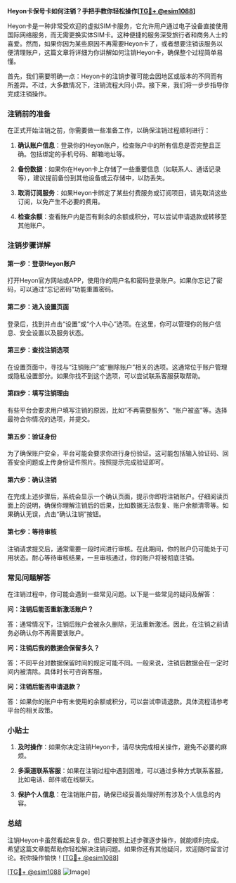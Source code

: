 **Heyon卡保号卡如何注销？手把手教你轻松操作[[TG💪+ @esim1088](https://t.me/s/esim1088)]**

Heyon卡是一种非常受欢迎的虚拟SIM卡服务，它允许用户通过电子设备直接使用国际网络服务，而无需更换实体SIM卡。这种便捷的服务深受旅行者和商务人士的喜爱。然而，如果你因为某些原因不再需要Heyon卡了，或者想要注销该服务以便清理账户，这篇文章将详细为你讲解如何注销Heyon卡，确保整个过程简单易懂。

首先，我们需要明确一点：Heyon卡的注销步骤可能会因地区或版本的不同而有所差异。不过，大多数情况下，注销流程大同小异。接下来，我们将一步步指导你完成注销操作。

### 注销前的准备

在正式开始注销之前，你需要做一些准备工作，以确保注销过程顺利进行：

1. **确认账户信息**：登录你的Heyon账户，检查账户中的所有信息是否完整且正确。包括绑定的手机号码、邮箱地址等。
   
2. **备份数据**：如果你在Heyon卡上存储了一些重要信息（如联系人、通话记录等），建议提前备份到其他设备或云存储中，以防丢失。

3. **取消订阅服务**：如果Heyon卡绑定了某些付费服务或订阅项目，请先取消这些订阅，以免产生不必要的费用。

4. **检查余额**：查看账户内是否有剩余的余额或积分，可以尝试申请退款或转移至其他账户。

### 注销步骤详解

#### 第一步：登录Heyon账户

打开Heyon官方网站或APP，使用你的用户名和密码登录账户。如果你忘记了密码，可以通过“忘记密码”功能重置密码。

#### 第二步：进入设置页面

登录后，找到并点击“设置”或“个人中心”选项。在这里，你可以管理你的账户信息、安全设置以及服务状态。

#### 第三步：查找注销选项

在设置页面中，寻找与“注销账户”或“删除账户”相关的选项。这通常位于账户管理或隐私设置部分。如果你找不到这个选项，可以尝试联系客服获取帮助。

#### 第四步：填写注销理由

有些平台会要求用户填写注销的原因，比如“不再需要服务”、“账户被盗”等。选择最符合你情况的选项，并提交。

#### 第五步：验证身份

为了确保账户安全，平台可能会要求你进行身份验证。这可能包括输入验证码、回答安全问题或上传身份证件照片。按照提示完成验证即可。

#### 第六步：确认注销

在完成上述步骤后，系统会显示一个确认页面，提示你即将注销账户。仔细阅读页面上的说明，确保你理解注销后的后果，比如数据无法恢复、账户余额清零等。如果确认无误，点击“确认注销”按钮。

#### 第七步：等待审核

注销请求提交后，通常需要一段时间进行审核。在此期间，你的账户仍可能处于可用状态。耐心等待审核结果，一旦审核通过，你的账户将被彻底注销。

### 常见问题解答

在注销过程中，你可能会遇到一些常见问题。以下是一些常见的疑问及解答：

**问：注销后能否重新激活账户？**

答：通常情况下，注销后账户会被永久删除，无法重新激活。因此，在注销之前请务必确认你不再需要该账户。

**问：注销后我的数据会保留多久？**

答：不同平台对数据保留时间的规定可能不同。一般来说，注销后数据会在一定时间内被清除。具体时长可咨询客服。

**问：注销后能否申请退款？**

答：如果你的账户中有未使用的余额或积分，可以尝试申请退款。具体流程请参考平台的相关政策。

### 小贴士

1. **及时操作**：如果你决定注销Heyon卡，请尽快完成相关操作，避免不必要的麻烦。
   
2. **多渠道联系客服**：如果在注销过程中遇到困难，可以通过多种方式联系客服，比如电话、邮件或在线聊天。

3. **保护个人信息**：在注销账户前，确保已经妥善处理好所有涉及个人信息的内容。

### 总结

注销Heyon卡虽然看起来复杂，但只要按照上述步骤逐步操作，就能顺利完成。希望这篇文章能帮助你轻松解决注销问题。如果你还有其他疑问，欢迎随时留言讨论。祝你操作愉快！[[TG💪+ @esim1088](https://t.me/s/esim1088)]

[[TG💪+ @esim1088](https://t.me/s/esim1088) ![Image](https://i.postimg.cc/4NQfJmqS/Snipaste-2025-05-13-00-14-12.png)]